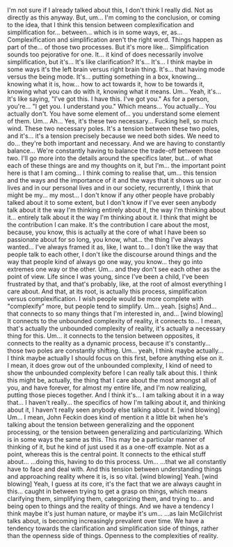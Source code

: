 I'm not sure if I already talked about this, I don't think I really did.
Not as directly as this anyway.
But, um...
I'm coming to the conclusion, or coming to the idea,
that I think this tension between complexification and simplification
for... between...
which is in some ways, er, as...
Complexification and simplification aren't the right word.
Things happen as part of the... of those two processes.
But it's more like...
Simplification sounds too pejorative for one.
It... it kind of does necessarily involve simplification, but it's...
It's like clarification?
It's...
It's... I think maybe in some ways it's the left brain versus right brain thing.
It's... that having mode versus the being mode.
It's...
putting something in a box, knowing... knowing what it is,
how... how to act towards it, how to be towards it,
knowing what you can do with it, knowing what it means.
Um...
Yeah, it's...
It's like saying, "I've got this. I have this.
I've got you."
As for a person, you're... "I get you. I understand you."
Which means...
You actually...
You actually don't.
You have some element of... you understand some element of them.
Um...
Ah...
Yes, it's these two necessary...
Fucking hell, so much wind.
These two necessary poles.
It's a tension between these two poles,
and it's... it's a tension precisely because we need both sides.
We need to do... they're both important and necessary.
And we are having to constantly balance...
We're constantly having to balance the trade-off between those two.
I'll go more into the details around the specifics later,
but... of what each of these things are and my thoughts on it,
but I'm... the important point here is that I am coming...
I think coming to realise that, um...
this tension and the ways and the importance of it
and the ways that it shows up in our lives
and in our personal lives and in our society,
recurrently, I think that might be my...
my most... I don't know if any other people
have probably talked about it to some extent,
but I don't know if I've ever seen anybody talk about it
the way I'm thinking entirely about it,
the way I'm thinking about it...
entirely talk about it the way I'm thinking about it.
I think that might be the contribution I can make.
It's the contribution I care about the most,
because, you know, this is actually at the core of
what I have been so passionate about for so long,
you know, what... the thing I've always wanted...
I've always framed it as, like, I want to...
I don't like the way that people talk to each other,
I don't like the discourse around things
and the way that people kind of always go one way, you know...
they go into extremes one way or the other.
Um...
and they don't see each other as the point of view.
Life since I was young, since I've been a child,
I've been frustrated by that, and that's probably, like,
at the root of almost everything I care about.
And that, at its root, is actually this process,
simplification versus complexification.
I wish people would be more complete with "complexify" more,
but people tend to simplify.
Um...
yeah.
[sighs]
And...
that connects to so many things that I'm interested in, and...
[wind blowing]
It connects to the unbounded complexity of reality,
it connects to... I mean, that's actually the unbounded complexity of reality,
it's actually a necessary thing for this.
Um... it connects to the tension between opposites,
it connects to the reality as a dynamic process,
because it's constantly... those two poles are constantly shifting.
Um...
yeah, I think maybe actually...
I think maybe actually
I should focus on this first, before anything else on it.
I mean, it does grow out of the unbounded complexity,
I kind of need to show the unbounded complexity before I can really talk about this.
I think this might be, actually,
the thing that I care about the most amongst all of you,
and have forever,
for almost my entire life, and I'm now realizing, putting those pieces together.
And I think it's... I am talking about it in a way that...
I haven't really... the specifics of how I'm talking about it,
and thinking about it, I haven't really seen anybody else talking about it.
[wind blowing]
Um...
I mean, John Feckin does kind of mention it a little bit when he's talking about
the tension between generalizing and the opponent processing,
or the tension between generalizing and particularizing.
Which is in some ways
the same as this.
This may be a particular manner of thinking of it, but he kind of just used it as a
one-off example. Not as a point, whereas this is
the central point.
It connects to the ethical stuff
about...
...doing this, having to do this process.
Um...
...that we all constantly have to face
and deal with.
And this tension between understanding things and approaching
reality where it is, is so vital.
[wind blowing]
Yeah. [wind blowing]
Yeah, I guess at its core, it's the fact that we are always
caught in this... caught
in between trying to get a grasp on things, which means
clarifying them, simplifying them, categorizing them,
and trying to... and being open to
things and the reality of things. And we have a tendency
I think maybe it's just human nature, or maybe it's
um...
...as Iain McGilchrist talks about, is becoming
increasingly prevalent over time. We have a tendency towards the
clarification and simplification side of things, rather than the openness side of things.
Openness to the complexities of reality.
